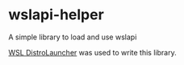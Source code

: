 # wslapi-helper

A simple library to load and use wslapi

[WSL DistroLauncher](https://github.com/microsoft/WSL-DistroLauncher/blob/master/DistroLauncher/WslApiLoader.cpp) was used to write this library.
